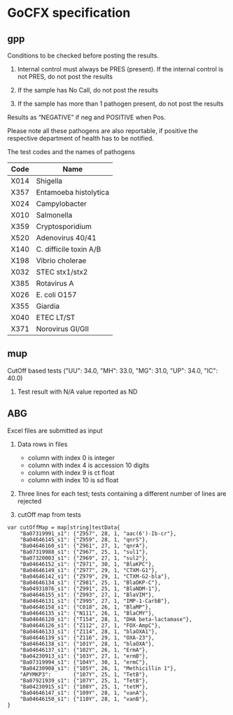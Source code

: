 # GoCFX specification

## gpp

Conditions to be checked before posting the results.

1. Internal control must always be PRES (present). If the internal control is not PRES, do not post the results

2. If the sample has No Call, do not post the results

3. If the sample has more than 1 pathogen present, do not post the results

Results as “NEGATIVE” if neg and POSITIVE when Pos.

Please note all these pathogens are also reportable, if positive the respective department of health has to be notified.

The test codes and the names of pathogens

| Code | Name                   |
| ---- | ---------------------- |
| X014 | Shigella               |
| X357 | Entamoeba histolytica  |
| X024 | Campylobacter          |
| X010 | Salmonella             |
| X359 | Cryptosporidium        |
| X520 | Adenovirus 40/41       |
| X140 | C. difficile toxin A/B |
| X198 | Vibrio cholerae        |
| X032 | STEC stx1/stx2         |
| X385 | Rotavirus A            |
| X026 | E. coli O157           |
| X355 | Giardia                |
| X040 | ETEC LT/ST             |
| X371 | Norovirus GI/GII       |

## mup

CutOff based tests ("UU": 34.0, "MH": 33.0, "MG": 31.0, "UP": 34.0, "IC": 40.0)

1. Test result with N/A value reported as ND

## ABG

Excel files are submitted as input

1. Data rows in files 
   
   - column with index 0 is integer
   - column with index 4 is accession 10 digits
   - column with index 9 is ct float
   - column with index 10 is sd float

2. Three lines for each test; tests containing a different number of lines are rejected

3. cutOff map from tests 

```
var cutOffMap = map[string]testData{
    "Ba07319991_s1": {"Z957", 28, 1, "aac(6')-Ib-cr"},
    "Ba04646145_s1": {"Z959", 28, 1, "qnrS"},
    "Ba04646160_s1": {"Z961", 27, 1, "qnrA"},
    "Ba07319988_s1": {"Z967", 25, 1, "sul1"},
    "Ba07320003_s1": {"Z969", 27, 1, "sul2"},
    "Ba04646152_s1": {"Z971", 30, 1, "BlaKPC"},
    "Ba04646149_s1": {"Z977", 29, 1, "CTXM-G1"},
    "Ba04646142_s1": {"Z979", 29, 1, "CTXM-G2-bla"},
    "Ba04646134_s1": {"Z981", 25, 1, "BlaOKP-C"},
    "Ba04931076_s1": {"Z991", 25, 1, "BlaNDM-1"},
    "Ba04646155_s1": {"Z993", 27, 1, "BlaVIM"},
    "Ba04646131_s1": {"Z995", 27, 1, "IMP-1-CarbB"},
    "Ba04646158_s1": {"C018", 26, 1, "BlaMP"},
    "Ba04646135_s1": {"N111", 26, 1, "BlaCMY"},
    "Ba04646120_s1": {"T154", 28, 1, "DHA beta-lactamase"},
    "Ba04646126_s1": {"Z112", 27, 1, "FOX-AmpC"},
    "Ba04646133_s1": {"Z114", 28, 1, "blaOXA1"},
    "Ba04646139_s1": {"Z116", 29, 1, "OXA-23"},
    "Ba04646138_s1": {"101Y", 28, 1, "blaOXA"},
    "Ba04646137_s1": {"102Y", 26, 1, "ErmA"},
    "Ba04230913_s1": {"103Y", 27, 1, "ermB"},
    "Ba07319994_s1": {"104Y", 30, 1, "ermC"},
    "Ba04230908_s1": {"105Y", 26, 1, "Methicillin 1"},
    "APYMKP3":       {"107Y", 25, 1, "TetB"},
    "Ba07921939_s1": {"107Y", 25, 1, "TetB"},
    "Ba04230915_s1": {"108Y", 25, 1, "tetM"},
    "Ba04646147_s1": {"109Y", 28, 1, "vanA"},
    "Ba04646150_s1": {"110Y", 28, 1, "vanB"},
}
```


